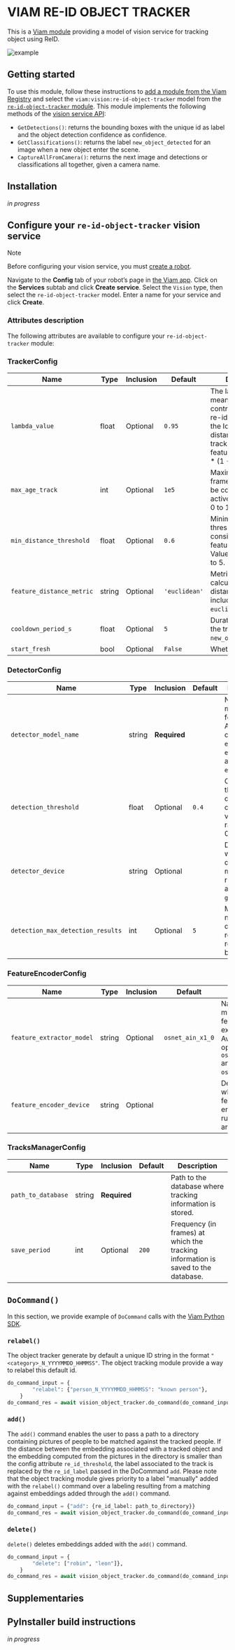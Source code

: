 # VIAM RE-ID OBJECT TRACKER

This is a [Viam module](https://docs.viam.com/extend/modular-resources/) providing a model of vision service for tracking object using ReID.


![example](img/output.gif)

## Getting started

To use this module, follow these instructions to [add a module from the Viam Registry](https://docs.viam.com/registry/modular-resources/#configuration) and select the `viam:vision:re-id-object-tracker` model from the [`re-id-object-tracker` module](https://app.viam.com/module/re-id-object-tracker).
This module implements the following methods of the [vision service API](https://docs.viam.com/services/vision/#api):

- `GetDetections()`: returns the bounding boxes with the unique id as label and the object detection confidence as confidence.
- `GetClassifications()`: returns the label `new_object_detected` for an image when a new object enter the scene. 
- `CaptureAllFromCamera()`: returns the next image and detections or classifications all together, given a camera name.

## Installation 
*in progress*

## Configure your `re-id-object-tracker` vision service

> [!NOTE]  
> Before configuring your vision service, you must [create a robot](https://docs.viam.com/manage/fleet/robots/#add-a-new-robot).

Navigate to the **Config** tab of your robot’s page in [the Viam app](https://app.viam.com/). Click on the **Services** subtab and click **Create service**. Select the `Vision` type, then select the `re-id-object-tracker` model. Enter a name for your service and click **Create**.

### Attributes description

The following attributes are available to configure your `re-id-object-tracker` module:




### TrackerConfig

| Name                      | Type   | Inclusion | Default       | Description                                                                                    |
| ------------------------- | ------ | --------- | ------------- | ---------------------------------------------------------------------------------------------- |
| `lambda_value`            | float  | Optional  | `0.95`        | The lambda value is meant to adjust the contribution of the re-id matching and the IoU. The distance between to tracks equals: λ * feature_dist + (1 - λ) * (1 - IoU_score).|
| `max_age_track`           | int    | Optional  | `1e5`          | Maximum age (in frames) for a track to be considered active. Ranges from 0 to 1e5.             |
| `min_distance_threshold`  | float  | Optional  | `0.6`         | Minimum distance threshold for considering two features as distinct. Values range from 0 to 5. |
| `feature_distance_metric` | string | Optional  | `'euclidean'` | Metric used for calculating feature distance. Options include `cosine` and `euclidean`.        |
| `cooldown_period_s`       | float  | Optional  | `5`         | Duration for which the trigger `new_object_detected`.                                          |
| `start_fresh`       | bool  | Optional  | `False`         | Whether or|

### DetectorConfig

| Name                              | Type   | Inclusion    | Default | Description                                                                                                     |
| --------------------------------- | ------ | ------------ | ------- | --------------------------------------------------------------------------------------------------------------- |
| `detector_model_name`             | string | **Required** |         | Name of the model used for detection. Available options are `effDet0_int8`, `effDet0_fp16`, and `effDet0_fp32`. |
| `detection_threshold`             | float  | Optional     | `0.4`   | Confidence threshold for detecting objects, with values ranging from 0.0 to 1.0.                                |
| `detector_device`                 | string | Optional     |         | Device on which the detection model will run. Options are `cpu` and `gpu`.                                      |
| `detection_max_detection_results` | int    | Optional     | `5`     | Maximum number of detection results to return. Must be at least 1.                                              |

### FeatureEncoderConfig

| Name                      | Type   | Inclusion | Default | Description                                                                                                       |
| ------------------------- | ------ | --------- | ------- | ----------------------------------------------------------------------------------------------------------------- |
| `feature_extractor_model` | string | Optional  |    `osnet_ain_x1_0`     | Name of the model used for feature extraction. Available options are `osnet_x0_25` and `osnet_ain_x1_0`. |
| `feature_encoder_device`  | string | Optional  |         | Device on which the feature encoder will run. Options are `cpu` and `gpu`.                                        |


### TracksManagerConfig

| Name                      | Type   | Inclusion    | Default | Description                                                                                     |
| ------------------------- | ------ | ------------ | ------- | ------------------------------------------------------------------------------------------------ |
| `path_to_database`        | string | **Required** |         | Path to the database where tracking information is stored.                                       |
| `save_period`             | int    | Optional     | `200`     | Frequency (in frames) at which the tracking information is saved to the database.               |


## `DoCommand()`

In this section, we provide example of `DoCommand` calls with the [Viam Python SDK](https://python.viam.dev/index.html).

### `relabel()`
The object tracker generate by default a unique ID string in the format  `"<category>_N_YYYYMMDD_HHMMSS"`. The object tracking module provide a way to relabel this default id.

```python
do_command_input = {
        "relabel": {"person_N_YYYYMMDD_HHMMSS": "known person"},
    }
do_command_res = await vision_object_tracker.do_command(do_command_input)
```

### `add()`

The `add()` command enables the user to pass a path to a directory containing pictures of people to be matched against the tracked people. If the distance between the embedding associated with a tracked object and the embedding computed from the pictures in the directory is smaller than the config attribute `re_id_threshold`, the label associated to the track is replaced by the `re_id_label` passed in the DoCommand `add`. Please note that the object tracking module gives priority to a label "manually" added with the `relabel()` command over a labeling resulting from a matching against embeddings added through the `add()` command.

```python
do_command_input = {"add": {re_id_label: path_to_directory}}
do_command_res = await vision_object_tracker.do_command(do_command_input)
```


### `delete()`

`delete()` deletes embeddings added with the `add()` command.
```python
do_command_input = {
        "delete": ["robin", "leon"]},
    }
do_command_res = await vision_object_tracker.do_command(do_command_input)
```









## Supplementaries

## PyInstaller build instructions
*in progress*
<!-- Run this to create your virtual environment:
```
./setup.sh
```

Run this to create your virtual environment:
Activate it bby running:
```
source .venv/bin/activate
```

Make sure that the requirements are installed:
```
pip3 install -r requirements.txt
```

Build the executable `dist/main`
```
python -m PyInstaller --onefile --hidden-import="googleapiclient" --add-data "./src/models/checkpoints:checkpoints"  src/main.py
``` -->
